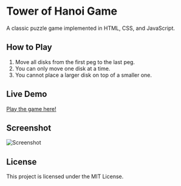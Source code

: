 # Tower of Hanoi Game

A classic puzzle game implemented in HTML, CSS, and JavaScript.

## How to Play
1. Move all disks from the first peg to the last peg.
2. You can only move one disk at a time.
3. You cannot place a larger disk on top of a smaller one.

## Live Demo
[Play the game here!](https://your-username.github.io/tower-of-hanoi)

## Screenshot
![Screenshot](screenshot.png)

## License
This project is licensed under the MIT License.
